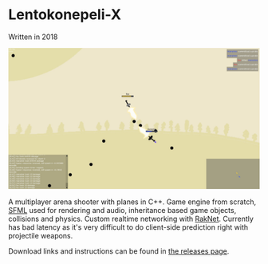 # Lentokonepeli-X

Written in 2018

![Swag-Man Screenshot](./lkp_0.9.1-alpha_screenshot.jpg)

A multiplayer arena shooter with planes in C++.
Game engine from scratch, [SFML](https://www.sfml-dev.org/) used for rendering and audio, inheritance based game objects, collisions and physics.
Custom realtime networking with [RakNet](http://www.jenkinssoftware.com/). Currently has bad latency as it's very difficult to do client-side prediction right with projectile weapons.

Download links and instructions can be found in [the releases page](https://github.com/birusq/lentokonepeli-x/releases/latest).
